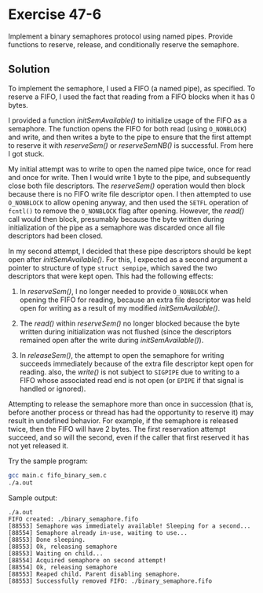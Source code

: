 # Exercise 47-6

Implement a binary semaphores protocol using named pipes. Provide functions to reserve, release,
and conditionally reserve the semaphore.

## Solution

To implement the semaphore, I used a FIFO (a named pipe), as specified. To reserve a FIFO, I used
the fact that reading from a FIFO blocks when it has 0 bytes.

I provided a function *initSemAvailable()* to initialize usage of the FIFO as a semaphore. The
function opens the FIFO for both read (using `O_NONBLOCK`) and write, and then writes a byte
to the pipe to ensure that the first attempt to reserve it with *reserveSem()* or *reserveSemNB()*
is successful. From here I got stuck.

My initial attempt was to write to open the named pipe twice, once for read and once for write.
Then I would write 1 byte to the pipe, and subsequently close both file descriptors. The *reserveSem()*
operation would then block because there is no FIFO write file descriptor open. I then attempted
to use `O_NONBLOCK` to allow opening anyway, and then used the `SETFL` operation of `fcntl()` to
remove the `O_NONBLOCK` flag after opening. However, the *read()* call would then block, presumably
because the byte written during initialization of the pipe as a semaphore was discarded once all
file descriptors had been closed.

In my second attempt, I decided that these pipe descriptors should be kept open after *initSemAvailable()*.
For this, I expected as a second argument a pointer to structure of type `struct sempipe`, which saved
the two descriptors that were kept open. This had the following effects:

1) In *reserveSem()*, I no longer needed to provide `O_NONBLOCK` when opening the FIFO for reading,
because an extra file descriptor was held open for writing as a result of my modified *initSemAvailable()*.

2) The *read()* within *reserveSem()* no longer blocked because the byte written during initialization
was not flushed (since the descriptors remained open after the write during *initSemAvailable()*).

3) In *releaseSem()*, the attempt to open the semaphore for writing succeeds immediately because of
the extra file descriptor kept open for reading. also, the *write()* is not subject to `SIGPIPE`
due to writing to a FIFO whose associated read end is not open (or `EPIPE` if that signal is
handled or ignored).

Attempting to release the semaphore more than once in succession (that is, before another process
or thread has had the opportunity to reserve it) may result in undefined behavior. For example,
if the semaphore is released twice, then the FIFO will have 2 bytes. The first reservation attempt
succeed, and so will the second, even if the caller that first reserved it has not yet released it.

Try the sample program:

```bash
gcc main.c fifo_binary_sem.c
./a.out
```

Sample output:

```
./a.out
FIFO created: ./binary_semaphore.fifo
[88553] Semaphore was immediately available! Sleeping for a second...
[88554] Semaphore already in-use, waiting to use...
[88553] Done sleeping.
[88553] Ok, releasing semaphore
[88553] Waiting on child...
[88554] Acquired semaphore on second attempt!
[88554] Ok, releasing semaphore
[88553] Reaped child. Parent disabling semaphore.
[88553] Successfully removed FIFO: ./binary_semaphore.fifo
```
